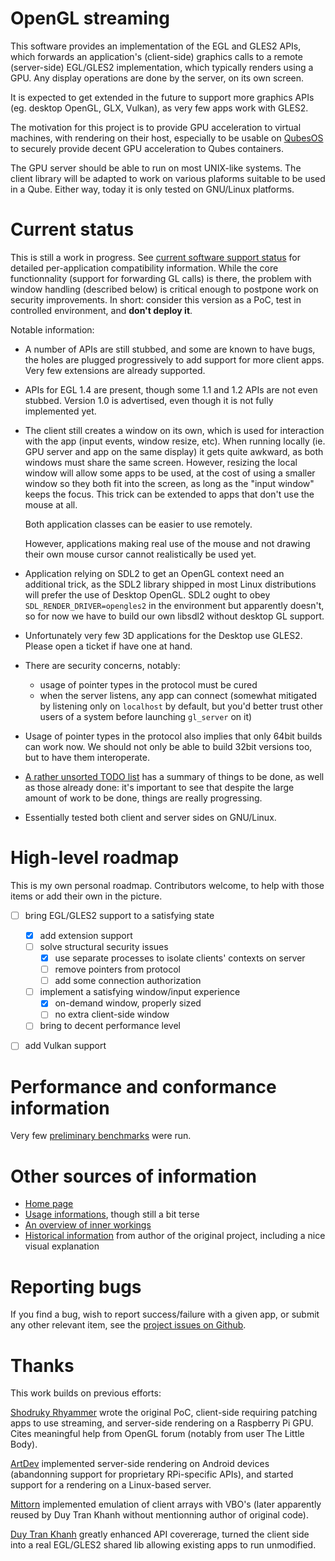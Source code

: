 # OpenGL streaming

This software provides an implementation of the EGL and GLES2 APIs,
which forwards an application's (client-side) graphics calls to a
remote (server-side) EGL/GLES2 implementation, which typically renders
using a GPU.  Any display operations are done by the server, on its
own screen.

It is expected to get extended in the future to support more graphics
APIs (eg. desktop OpenGL, GLX, Vulkan), as very few apps work with
GLES2.

The motivation for this project is to provide GPU acceleration to
virtual machines, with rendering on their host, especially to be
usable on [QubesOS](https://www.qubes-os.org/) to securely provide
decent GPU acceleration to Qubes containers.

The GPU server should be able to run on most UNIX-like systems.  The
client library will be adapted to work on various plaforms suitable to
be used in a Qube.  Either way, today it is only tested on GNU/Linux
platforms.


# Current status

This is still a work in progress.  See [current software support
status](doc/software-support.md) for detailed per-application
compatibility information.  While the core functionnality (support for
forwarding GL calls) is there, the problem with window handling
(described below) is critical enough to postpone work on security
improvements.  In short: consider this version as a PoC, test in
controlled environment, and **don't deploy it**.

Notable information:

* A number of APIs are still stubbed, and some are known to have bugs,
  the holes are plugged progressively to add support for more client
  apps.  Very few extensions are already supported.

* APIs for EGL 1.4 are present, though some 1.1 and 1.2 APIs are not
  even stubbed.  Version 1.0 is advertised, even though it is not
  fully implemented yet.

* The client still creates a window on its own, which is used for
  interaction with the app (input events, window resize, etc).  When
  running locally (ie. GPU server and app on the same display) it gets
  quite awkward, as both windows must share the same screen.  However,
  resizing the local window will allow some apps to be used, at the
  cost of using a smaller window so they both fit into the screen, as
  long as the "input window" keeps the focus.  This trick can be
  extended to apps that don't use the mouse at all.

  Both application classes can be easier to use remotely.

  However, applications making real use of the mouse and not drawing
  their own mouse cursor cannot realistically be used yet.

* Application relying on SDL2 to get an OpenGL context need an
  additional trick, as the SDL2 library shipped in most Linux
  distributions will prefer the use of Desktop OpenGL.  SDL2 ought to
  obey `SDL_RENDER_DRIVER=opengles2` in the environment but apparently
  doesn't, so for now we have to build our own libsdl2 without desktop
  GL support.

* Unfortunately very few 3D applications for the Desktop use GLES2.
  Please open a ticket if have one at hand.

* There are security concerns, notably:
  * usage of pointer types in the protocol must be cured
  * when the server listens, any app can connect (somewhat mitigated
    by listening only on `localhost` by default, but you'd better
    trust other users of a system before launching `gl_server` on it)

* Usage of pointer types in the protocol also implies that only 64bit
  builds can work now.  We should not only be able to build 32bit
  versions too, but to have them interoperate.

* [A rather unsorted TODO list](doc/TODO.md) has a summary of things
  to be done, as well as those already done: it's important to see
  that despite the large amount of work to be done, things are really
  progressing.

* Essentially tested both client and server sides on GNU/Linux.


# High-level roadmap

This is my own personal roadmap.  Contributors welcome, to help with
those items or add their own in the picture.

* [ ] bring EGL/GLES2 support to a satisfying state
  * [x] add extension support
  * [ ] solve structural security issues
    * [x] use separate processes to isolate clients' contexts on server
    * [ ] remove pointers from protocol
    * [ ] add some connection authorization
  * [ ] implement a satisfying window/input experience
    * [x] on-demand window, properly sized
    * [ ] no extra client-side window
  * [ ] bring to decent performance level
* [ ] add Vulkan support


# Performance and conformance information

Very few [preliminary benchmarks](benchmarks/) were run.


# Other sources of information

* [Home page](https://github.com/ydirson/gl-streaming)
* [Usage informations](doc/USAGE.md), though still a bit terse
* [An overview of inner workings](doc/INTERNALS.md)
* [Historical information](doc/README.shodruky-rhyammer.md) from
  author of the original project, including a nice visual explanation


# Reporting bugs

If you find a bug, wish to report success/failure with a given app, or
submit any other relevant item,
see the [project issues on Github](https://github.com/ydirson/gl-streaming/issues).


# Thanks

This work builds on previous efforts:

[Shodruky Rhyammer](https://github.com/shodruky-rhyammer/gl-streaming)
wrote the original PoC, client-side requiring patching apps to use
streaming, and server-side rendering on a Raspberry Pi GPU.  Cites
meaningful help from OpenGL forum (notably from user The Little Body).

[ArtDev](https://github.com/artdeell/gl-streaming) implemented
server-side rendering on Android devices (abandonning support for
proprietary RPi-specific APIs), and started support for a rendering on
a Linux-based server.

[Mittorn](https://github.com/mittorn/gl-streaming.git) implemented
emulation of client arrays with VBO's (later apparently reused by Duy
Tran Khanh without mentionning author of original code).

[Duy Tran
Khanh](https://github.com/khanhduytran0/android-gl-streaming) greatly
enhanced API covererage, turned the client side into a real EGL/GLES2
shared lib allowing existing apps to run unmodified.
